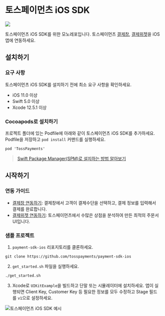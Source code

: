 # 토스페이먼츠 iOS SDK

<img src="https://img.shields.io/badge/Swift-F05138?style=flat-square&logo=Swift&logoColor=white"/>

토스페이먼츠 iOS SDK를 위한 모노레포입니다. 토스페이먼츠 [결제창](https://docs.tosspayments.com/guides/payment/integration), [결제위젯](https://docs.tosspayments.com/guides/payment-widget/overview)을 iOS 앱에 연동하세요.

## 설치하기

### 요구 사항

토스페이먼츠 iOS SDK를 설치하기 전에 최소 요구 사항을 확인하세요.

- iOS 11.0 이상
- Swift 5.0 이상
- Xcode 12.5.1 이상

### Cocoapods로 설치하기

프로젝트 폴더에 있는 Podfile에 아래와 같이 토스페이먼츠 iOS SDK를 추가하세요. Podfile을 저장하고 `pod install` 커맨드를 실행하세요.

```
pod 'TossPayments'
```

> [Swift Package Manager(SPM)로 설지하는 방법 알아보기](https://docs.tosspayments.com/reference/widget-ios#swift-package-managerspm로-설치하기)

## 시작하기

### 연동 가이드

* [결제창 연동하기](https://docs.tosspayments.com/guides/payment/integration): 결제창에서 고객이 결제수단을 선택하고, 결제 정보를 입력해서 결제를 완료합니다. 
* [결제위젯 연동하기](https://docs.tosspayments.com/guides/payment-widget/integration): 토스페이먼츠에서 수많은 상점을 분석하여 만든 최적의 주문서 UI입니다.

### 샘플 프로젝트

1. `payment-sdk-ios` 리포지토리를 클론하세요.
```
git clone https://github.com/tosspayments/payment-sdk-ios
```

2. `get_started.sh` 파일을 실행하세요.

```
./get_started.sh 
```

3. Xcode로 `UIKitExample`을 빌드하고 단말 또는 시뮬레이터에 설치하세요. 앱이 실행되면 Client Key, Customer Key 등 필요한 정보를 모두 수정하고 Stage 필드를 `v1`으로 설정하세요.

![토스페이먼츠 iOS SDK 예시](https://static.tosspayments.com/docs/github/ios-sample.png)
